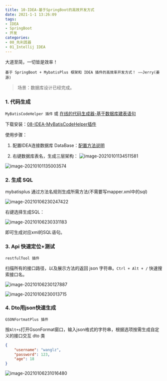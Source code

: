 ```yaml
---
title: 10-IDEA-基于SpringBoot的高效开发方式
date: 2021-1-1 13:26:09
tags: 
- IDEA
- SpringBoot
- 开发
categories:
- 00_先利其器
- 01_Intellij IDEA
---
```




大道至简，一切皆是效率！

`基于 SpringBoot + MybatisPlus 框架和 IDEA 插件的高效率开发方式！ ——Jerry(姜源)`



> 场景：数据库设计已经完成。

### 1. 代码生成

`MyBatisCodeHelper 插件` 或 [在线的代码生成器-基于数据库建表语句](https://java.bejson.com/generator/)

下载安装：[08-IDEA-MyBatisCodeHelper插件](https://janycode.github.io/2017/12/18/00_%E5%85%88%E5%88%A9%E5%85%B6%E5%99%A8/01_Intellij%20IDEA/08-IDEA-MyBatisCodeHelper%E6%8F%92%E4%BB%B6/index.html)

使用步骤：

1. 配置IDEA连接数据库 DataBase：[配置方法说明](https://janycode.github.io/2016/05/18/00_%E5%85%88%E5%88%A9%E5%85%B6%E5%99%A8/01_Intellij%20IDEA/05-IDEA-sql%E8%87%AA%E5%8A%A8%E8%A1%A5%E5%85%A8/index.html)

2. 右键数据库表名，生成三层架构：
    ![image-20210101134511581](https://jy-imgs.oss-cn-beijing.aliyuncs.com/img/20210106225719.png)

![image-20210101135003574](https://jy-imgs.oss-cn-beijing.aliyuncs.com/img/20210106225716.png)

### 2. 生成 SQL

mybatisplus 通过方法名规则生成所需方法(不需要写mapper.xml中的sql)

![image-20210106230247422](https://jy-imgs.oss-cn-beijing.aliyuncs.com/img/20210106230248.png)

右键选择生成SQL：

![image-20210106230331183](https://jy-imgs.oss-cn-beijing.aliyuncs.com/img/20210106230332.png)

即可生成对应xml的SQL语句。

### 3. Api 快速定位+测试

`restfulTool 插件`

扫描所有的接口路径，以及展示方法的返回 json 字符串。`Ctrl + Alt + /` 快速搜索接口名。

![image-20210106230127887](https://jy-imgs.oss-cn-beijing.aliyuncs.com/img/20210106230129.png)

![image-20210106230013715](https://jy-imgs.oss-cn-beijing.aliyuncs.com/img/20210106230014.png)

### 4. Dto用json快速生成

`GSONFortmatPlus 插件`

按`Alt+s`打开GsonFormat窗口，输入json格式的字符串，根据选项按需生成自定义的接口交互 dto 类

```json
{
    "username": "wanglz",
    "password": 123,
    "age": 18
}　
```

![image-20210106231016480](https://jy-imgs.oss-cn-beijing.aliyuncs.com/img/20210106231017.png)